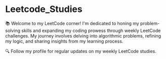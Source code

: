 # Leetcode_Studies

📚 Welcome to my LeetCode corner! I'm dedicated to honing my problem-solving skills and expanding my coding prowess through weekly LeetCode challenges. My journey involves delving into algorithmic problems, refining my logic, and sharing insights from my learning process.

🔍 Follow my profile for regular updates on my weekly LeetCode studies.
